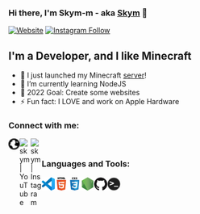 ### Hi there, I'm Skym-m - aka [Skym][website] 👋 

[![Website](https://img.shields.io/website?label=skym-mc&style=for-the-badge&url=https%3A%2F%2Fskym-mc.fr)](https://skym-mc.fr)
[![Instagram Follow](https://img.shields.io/instagram/follow/Skym_MC?color=1DA1F2&logo=instagram&style=for-the-badge)](https://instagram.com/yns_pri)

## I'm a Developer, and I like Minecraft

- 🔭 I just launched my Minecraft [server][server]!
- 🌱 I’m currently learning NodeJS
- 🥅 2022 Goal: Create some websites
- ⚡ Fun fact: I LOVE and work on Apple Hardware

### Connect with me:

[<img align="left" alt="skym-mc" width="22px" src="https://raw.githubusercontent.com/iconic/open-iconic/master/svg/globe.svg" />][website]
[<img align="left" alt="skym | YouTube" width="22px" src="https://cdn.jsdelivr.net/npm/simple-icons@v3/icons/youtube.svg" />][youtube]
[<img align="left" alt="skym | Instagram" width="22px" src="https://cdn.jsdelivr.net/npm/simple-icons@v3/icons/instagram.svg" />][instagram]

<br />

### Languages and Tools:

<img align="left" alt="Visual Studio Code" width="26px" src="https://raw.githubusercontent.com/github/explore/80688e429a7d4ef2fca1e82350fe8e3517d3494d/topics/visual-studio-code/visual-studio-code.png" />
<img align="left" alt="HTML5" width="26px" src="https://raw.githubusercontent.com/github/explore/80688e429a7d4ef2fca1e82350fe8e3517d3494d/topics/html/html.png" />
<img align="left" alt="CSS3" width="26px" src="https://raw.githubusercontent.com/github/explore/80688e429a7d4ef2fca1e82350fe8e3517d3494d/topics/css/css.png" />
<img align="left" alt="Node.js" width="26px" src="https://raw.githubusercontent.com/github/explore/80688e429a7d4ef2fca1e82350fe8e3517d3494d/topics/nodejs/nodejs.png" />
<img align="left" alt="GitHub" width="26px" src="https://raw.githubusercontent.com/github/explore/78df643247d429f6cc873026c0622819ad797942/topics/github/github.png" />
<img align="left" alt="Terminal" width="26px" src="https://raw.githubusercontent.com/github/explore/80688e429a7d4ef2fca1e82350fe8e3517d3494d/topics/terminal/terminal.png" />

<br />
<br />

[website]: https://skym-mc.fr
[server]: http://skym-mc.fr
[instagram]: https://instagram.com/yns_pri
[youtube]: https://www.youtube.com/channel/UCP7khIEKy1x4PaY61fV_qbw
